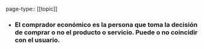 page-type:: [[topic]]
- ### El comprador económico es la persona que toma la decisión de comprar o no el producto o servicio. Puede o no coincidir con el usuario.


